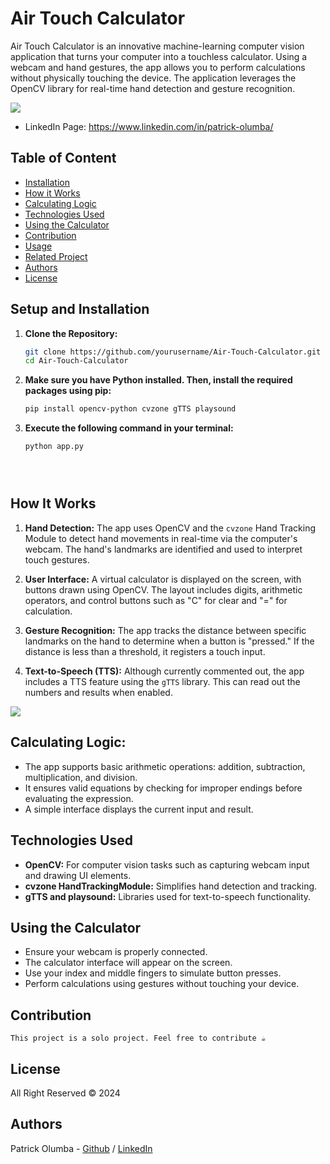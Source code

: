 # Air Touch Calculator
Air Touch Calculator is an innovative machine-learning computer vision application that turns your computer into a touchless calculator. Using a webcam and hand gestures, the app allows you to perform calculations without physically touching the device. The application leverages the OpenCV library for real-time hand detection and gesture recognition.

![](https://i.imgur.com/YyRmNNs.png)

* LinkedIn Page: https://www.linkedin.com/in/patrick-olumba/



## Table of Content
* [Installation](#Setup-and-Installation)
* [How it Works](#How-It-Works)
* [Calculating Logic](#Calculating-Logic)
* [Technologies Used](#Technologies-Used)
* [Using the Calculator](#Using-the-Calculator)
* [Contribution](#contribution)
* [Usage](#usage)
* [Related Project](#related-project)
* [Authors](#authors)
* [License](#license)


## Setup and Installation

1. **Clone the Repository:**

   ```bash
   git clone https://github.com/yourusername/Air-Touch-Calculator.git
   cd Air-Touch-Calculator
   
2. **Make sure you have Python installed. Then, install the required packages using pip:**

    ```bash
    pip install opencv-python cvzone gTTS playsound

3. **Execute the following command in your terminal:**

    ```bash
   python app.py
   




## How It Works

1. **Hand Detection:** The app uses OpenCV and the `cvzone` Hand Tracking Module to detect hand movements in real-time via the computer's webcam. The hand's landmarks are identified and used to interpret touch gestures.

2. **User Interface:** A virtual calculator is displayed on the screen, with buttons drawn using OpenCV. The layout includes digits, arithmetic operators, and control buttons such as "C" for clear and "=" for calculation.

3. **Gesture Recognition:** The app tracks the distance between specific landmarks on the hand to determine when a button is "pressed." If the distance is less than a threshold, it registers a touch input.

4. **Text-to-Speech (TTS):** Although currently commented out, the app includes a TTS feature using the `gTTS` library. This can read out the numbers and results when enabled.

![](https://i.imgur.com/RcMzkob.png)


## Calculating Logic:
* The app supports basic arithmetic operations: addition, subtraction, multiplication, and division.
* It ensures valid equations by checking for improper endings before evaluating the expression.
* A simple interface displays the current input and result.




## Technologies Used

- **OpenCV:** For computer vision tasks such as capturing webcam input and drawing UI elements.
- **cvzone HandTrackingModule:** Simplifies hand detection and tracking.
- **gTTS and playsound:** Libraries used for text-to-speech functionality.



## Using the Calculator

- Ensure your webcam is properly connected.
- The calculator interface will appear on the screen.
- Use your index and middle fingers to simulate button presses.
- Perform calculations using gestures without touching your device.



## Contribution
`This project is a solo project. Feel free to contribute ☕️`


## License
All Right Reserved © 2024


## Authors
Patrick Olumba - [Github](https://github.com/PatrickDalington) / [LinkedIn](https://www.linkedin.com/in/patrick-olumba)  

